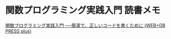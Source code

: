 # 関数プログラミング実践入門 読書メモ

<a href="http://www.amazon.co.jp/gp/product/4774169269/ref=as_li_ss_tl?ie=UTF8&camp=247&creative=7399&creativeASIN=4774169269&linkCode=as2&tag=yuyat-22">関数プログラミング実践入門 ──簡潔で、正しいコードを書くために (WEB+DB PRESS plus)</a><img src="http://ir-jp.amazon-adsystem.com/e/ir?t=yuyat-22&l=as2&o=9&a=4774169269" width="1" height="1" border="0" alt="" style="border:none !important; margin:0px !important;" />
